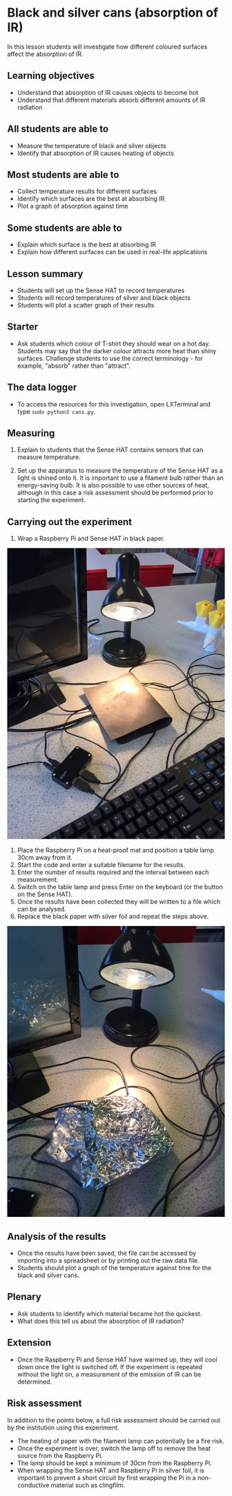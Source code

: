 # Black and silver cans (absorption of IR)

In this lesson students will investigate how different coloured surfaces affect the absorption of IR.

## Learning objectives

- Understand that absorption of IR causes objects to become hot 
- Understand that different materials absorb different amounts of IR radiation
 

## All students are able to

- Measure the temperature of black and silver objects 
- Identify that absorption of IR causes heating of objects

## Most students are able to

- Collect temperature results for different surfaces
- Identify which surfaces are the best at absorbing IR
- Plot a graph of absorption against time

## Some students are able to

- Explain which surface is the best at absorbing IR 
- Explain how different surfaces can be used in real-life applications

## Lesson summary

- Students will set up the Sense HAT to record temperatures 
- Students will record temperatures of silver and black objects
- Students will plot a scatter graph of their results

## Starter

- Ask students which colour of T-shirt they should wear on a hot day. Students may say that the darker colour attracts more heat than shiny surfaces. Challenge students to use the correct terminology - for example, "absorb" rather than "attract".

## The data logger

- To access the resources for this investigation, open LXTerminal and type `sudo python3 cans.py`.

## Measuring 

1. Explain to students that the Sense HAT contains sensors that can measure temperature.

1. Set up the apparatus to measure the temperature of the Sense HAT as a light is shined onto it. It is important to use a filament bulb rather than an energy-saving bulb. It is also possible to use other sources of heat, although in this case a risk assessment should be performed prior to starting the experiment.

## Carrying out the experiment

1. Wrap a Raspberry Pi and Sense HAT in black paper.

 ![surfaces1](images/surfaces1.png)
 
1. Place the Raspberry Pi on a heat-proof mat and position a table lamp 30cm away from it.
1. Start the code and enter a suitable filename for the results.
1. Enter the number of results required and the interval between each measurement.
1. Switch on the table lamp and press Enter on the keyboard (or the button on the Sense HAT).
1. Once the results have been collected they will be written to a file which can be analysed.
1. Replace the black paper with silver foil and repeat the steps above.

 ![surfaces3](images/surfaces3.png)

## Analysis of the results

- Once the results have been saved, the file can be accessed by importing into a spreadsheet or by printing out the raw data file.
- Students should plot a graph of the temperature against time for the black and silver cans.

## Plenary

- Ask students to identify which material became hot the quickest.
- What does this tell us about the absorption of IR radiation?

## Extension

- Once the Raspberry Pi and Sense HAT have warmed up, they will cool down once the light is switched off. If the experiment is repeated without the light on, a measurement of the emission of IR can be determined. 


## Risk assessment

In addition to the points below, a full risk assessment should be carried out by the institution using this experiment.

- The heating of paper with the filament lamp can potentially be a fire risk.
- Once the experiment is over, switch the lamp off to remove the heat source from the Raspberry Pi.
- The lamp should be kept a minimum of 30cm from the Raspberry Pi.
- When wrapping the Sense HAT and Raspberry Pi in silver foil, it is important to prevent a short circuit by first wrapping the Pi in a non-conductive material such as clingfilm.
